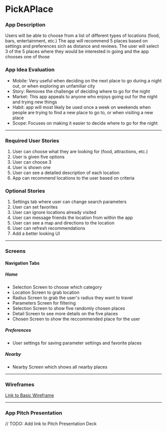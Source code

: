 # PickAPlace

### App Description
Users will be able to choose from a list of different types of locations (food, bars, entertainment, etc.)
The app will recommend 5 places based on settings and preferences sich as distance and reviews.
The user will select 3 of the 5 places where they would be interested in going and the app chooses one of those

### App Idea Evaluation
- Mobile:
  Very useful when deciding on the next place to go during a night out, or when exploring an unfamiliar city
- Story:
  Removes the challenge of deciding where to go for the night
- Market:
  This app appeals to anyone who enjoys going out for the night and trying new things
- Habit:
  app will most likely be used once a week on weekends when people are trying to find a new place to go to, or when visiting a new place
- Scope:
  Focuses on making it easier to decide where to go for the night

---

### Required User Stories
1. User can choose what they are looking for (food, attractions, etc.)
2. User is given five options
3. User can choose 3
4. User is shown one
5. User can see a detailed description of each location
5. App can recommend locations to the user based on criteria

### Optional Stories
1. Settings tab where user can change search parameters
2. User can set favorites
3. User can ignore locations already visited
4. User can message friends the location from within the app
5. User can see a map and directions to the location
6. User can refresh recommendations
7. Add a better looking UI

---


### Screens

#### Navigation Tabs

##### Home
- Selection Screen to choose which category
- Location Screen to grab location
- Radius Screen to grab the user's radius they want to travel
- Parameters Screen for filtering
- Selection Screen to show five randomly chosen places
- Detail Screen to see more details on the five places
- Chosen Screen to show the reccommended place for the user

##### Preferences
- User settings for saving parameter settings and favorite places

##### Nearby
- Nearby Screen which shows all nearby places

---


### Wireframes
[Link to Basic Wireframe](https://github.com/keithatan/PickAPlaceiOS/blob/master/BasicWireframe.pdf)

---

### App Pitch Presentation
// TODO: Add link to Pitch Presentation Deck
